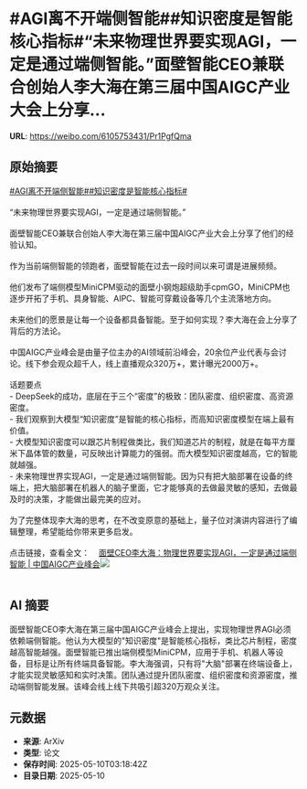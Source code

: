 # #AGI离不开端侧智能##知识密度是智能核心指标#“未来物理世界要实现AGI，一定是通过端侧智能。”面壁智能CEO兼联合创始人李大海在第三届中国AIGC产业大会上分享...

**URL**: https://weibo.com/6105753431/Pr1PgfQma

## 原始摘要

<a href="https://m.weibo.cn/search?containerid=231522type%3D1%26t%3D10%26q%3D%23AGI%E7%A6%BB%E4%B8%8D%E5%BC%80%E7%AB%AF%E4%BE%A7%E6%99%BA%E8%83%BD%23&amp;extparam=%23AGI%E7%A6%BB%E4%B8%8D%E5%BC%80%E7%AB%AF%E4%BE%A7%E6%99%BA%E8%83%BD%23" data-hide=""><span class="surl-text">#AGI离不开端侧智能#</span></a><a href="https://m.weibo.cn/search?containerid=231522type%3D1%26t%3D10%26q%3D%23%E7%9F%A5%E8%AF%86%E5%AF%86%E5%BA%A6%E6%98%AF%E6%99%BA%E8%83%BD%E6%A0%B8%E5%BF%83%E6%8C%87%E6%A0%87%23&amp;extparam=%23%E7%9F%A5%E8%AF%86%E5%AF%86%E5%BA%A6%E6%98%AF%E6%99%BA%E8%83%BD%E6%A0%B8%E5%BF%83%E6%8C%87%E6%A0%87%23" data-hide=""><span class="surl-text">#知识密度是智能核心指标#</span></a><br><br>“未来物理世界要实现AGI，一定是通过端侧智能。”<br><br>面壁智能CEO兼联合创始人李大海在第三届中国AIGC产业大会上分享了他们的经验认知。<br><br>作为当前端侧智能的领跑者，面壁智能在过去一段时间以来可谓是进展频频。<br><br>他们发布了端侧模型MiniCPM驱动的面壁小钢炮超级助手cpmGO，MiniCPM也逐步开拓了手机、具身智能、AIPC、智能可穿戴设备等几个主流落地方向。<br><br>未来他们的愿景是让每一个设备都具备智能。至于如何实现？李大海在会上分享了背后的方法论。<br><br>中国AIGC产业峰会是由量子位主办的AI领域前沿峰会，20余位产业代表与会讨论。线下参会观众超千人，线上直播观众320万+，累计曝光2000万+。<br><br>话题要点<br>- DeepSeek的成功，底层在于三个“密度”的极致：团队密度、组织密度、高资源密度。<br>- 我们观察到大模型“知识密度”是智能的核心指标，而高知识密度模型在端上最有价值。<br>- 大模型知识密度可以跟芯片制程做类比，我们知道芯片的制程，就是在每平方厘米下晶体管的数量，可反映出计算能力的强弱。而大模型知识密度越高，它的智能就越强。<br>- 未来物理世界实现AGI，一定是通过端侧智能。因为只有把大脑部署在设备的终端上，把大脑部署在机器人的脑子里面，它才能够真的去做最灵敏的感知，去做最及时的决策，才能做出最完美的应对。<br><br>为了完整体现李大海的思考，在不改变原意的基础上，量子位对演讲内容进行了编辑整理，希望能给你带来更多启发。<br><br>点击链接，查看全文：<a href="https://weibo.cn/sinaurl?u=https%3A%2F%2Fmp.weixin.qq.com%2Fs%2FNPfa91j9CJiu5LmVzgTKuA" data-hide=""><span class="url-icon"><img style="width: 1rem;height: 1rem" src="https://h5.sinaimg.cn/upload/2015/09/25/3/timeline_card_small_web_default.png" referrerpolicy="no-referrer"></span><span class="surl-text">面壁CEO李大海：物理世界要实现AGI，一定是通过端侧智能 | 中国AIGC产业峰会</span></a><img style="" src="https://tvax4.sinaimg.cn/large/006Fd7o3ly1i19aezspigj30zk0npe42.jpg" referrerpolicy="no-referrer"><br><br>

## AI 摘要

面壁智能CEO李大海在第三届中国AIGC产业峰会上提出，实现物理世界AGI必须依赖端侧智能。他认为大模型的"知识密度"是智能核心指标，类比芯片制程，密度越高智能越强。面壁智能已推出端侧模型MiniCPM，应用于手机、机器人等设备，目标是让所有终端具备智能。李大海强调，只有将"大脑"部署在终端设备上，才能实现灵敏感知和实时决策。团队通过提升团队密度、组织密度和资源密度，推动端侧智能发展。该峰会线上线下共吸引超320万观众关注。

## 元数据

- **来源**: ArXiv
- **类型**: 论文
- **保存时间**: 2025-05-10T03:18:42Z
- **目录日期**: 2025-05-10
